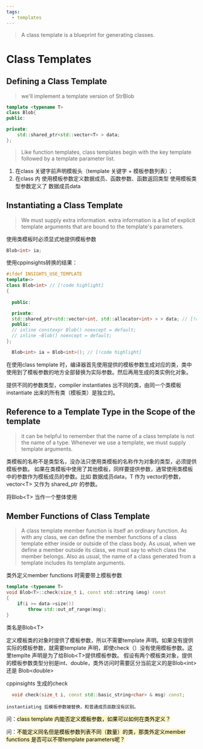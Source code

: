 ```yaml
---
tags:
  - templates
---
```

> A class template is a blueprint for generating classes.

<!-- more -->
# Class Templates


## Defining a Class Template
> we'll implement a template version of StrBlob

``` cpp
template <typename T>
class Blob{
public:

private:
    std::shared_ptr<std::vector<T> > data;
};
```
> Like function templates, class templates begin with the key template followed by a template parameter list.

1. 在class 关键字前声明模板头（template 关键字 + 模板参数列表）；
2. 在class 内 使用模板参数定义数据成员、函数参数、函数返回类型
使用模板类型参数定义了 数据成员data 

## Instantiating a Class Template
> We must supply extra information.
> extra information is a list of explicit template arguments that are bound to the template's parameters.

使用类模板时必须显式地提供模板参数
``` cpp
Blob<int> ia;
```
使用cppinsights转换的结果：
``` cpp
#ifdef INSIGHTS_USE_TEMPLATE
template<>
class Blob<int> // [!code highlight]
{
  
  public: 

  private: 
  std::shared_ptr<std::vector<int, std::allocator<int> > > data; // [!code highlight]
  public: 
  // inline constexpr Blob() noexcept = default;
  // inline ~Blob() noexcept = default;
};

  Blob<int> ia = Blob<int>(); // [!code highlight]
```
在使用class template 时，编译器首先使用提供的模板参数生成对应的类，类中使用到了模板参数的地方全部替换为实际参数。然后再用生成的类实例化对象。

提供不同的参数类型，compiler instantiates 出不同的类，由同一个类模板 instantiate 出来的所有类（模板类）是独立的。


## Reference to a Template Type in the Scope of the template
> it can be helpful to remember that the name of a class template is not the name of a type.
> Whenever we use a template, we must supply template arguments.

类模板的名称不是类型名，没办法只使用类模板的名称作为对象的类型，必须提供模板参数。
如果在类模板中使用了其他模板，同样要提供参数，通常使用类模板中的参数作为模板成员的参数。比如 数据成员data，T 作为 vector的参数，vector\<T>  又作为 shared_ptr 的参数。

将Blob\<T> 当作一个整体使用
## Member Functions of Class Template
> A class template member function is itself an ordinary function.
> As with any class, we can define the member functions of a class template either inside or outside of the class body.
> As usual, when we define a member outside its class, we must say to which class the member belongs.
> Also as usual, the name of a class generated from a template includes its template arguments.

类外定义member functions 时需要带上模板参数
``` cpp
template <typename T>
void Blob<T>::check(size_t i, const std::string &msg) const
{
    if(i >= data->size())
        throw std::out_of_range(msg);
}
```
类名是Blob\<T>

定义模板类的对象时提供了模板参数，所以不需要template 声明。如果没有提供实际的模板参数，就需要template 声明，即使check（）没有使用模板参数。这里templte 声明是为了给Blob\<T>提供模板参数。
假设有两个模板类对象，提供的模板参数类型分别是int、double，类外访问时需要区分当前定义的是Blob\<int> 还是 Blob\<double>

cppinsights 生成的check
``` cpp
  void check(size_t i, const std::basic_string<char> & msg) const;
```
	instantiating 后模板参数被替换，和普通成员函数没有区别。


问：<mark style="background: #FFF3A3A6;">class template 内能否定义模板参数，如果可以如何在类外定义？</mark>


问：<mark style="background: #FFF3A3A6;">不能定义同名但是模板参数列表不同（数量）的类，那类外定义member functions 是否可以不带template parameters呢？</mark>


